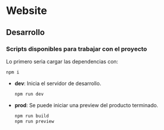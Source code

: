 # Website

## Desarrollo

### Scripts disponibles para trabajar con el proyecto

Lo primero seria cargar las dependencias con:

```bash
npm i
```

- **dev**: Inicia el servidor de desarrollo.
  ```bash
  npm run dev
  ```
- **prod**: Se puede iniciar una preview del producto terminado.
  ```bash
  npm run build
  npm run preview
  ```

